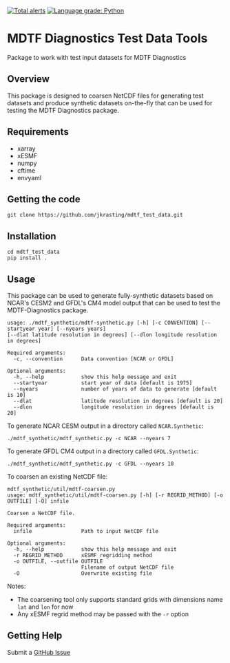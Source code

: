 [![Total alerts](https://img.shields.io/lgtm/alerts/g/jkrasting/mdtf_test_data.svg?logo=lgtm&logoWidth=18)](https://lgtm.com/projects/g/jkrasting/mdtf_test_data/alerts/) [![Language grade: Python](https://img.shields.io/lgtm/grade/python/g/jkrasting/mdtf_test_data.svg?logo=lgtm&logoWidth=18)](https://lgtm.com/projects/g/jkrasting/mdtf_test_data/context:python)

# MDTF Diagnostics Test Data Tools
Package to work with test input datasets for MDTF Diagnostics

## Overview
This package is designed to coarsen NetCDF files for generating test datasets and produce synthetic datasets on-the-fly that can be used for testing the MDTF Diagnostics package.

## Requirements
* xarray
* xESMF
* numpy
* cftime
* envyaml

## Getting the code
```
git clone https://github.com/jkrasting/mdtf_test_data.git
```

## Installation
```
cd mdtf_test_data
pip install .
```

## Usage
This package can be used to generate fully-synthetic datasets based on NCAR's
CESM2 and GFDL's CM4 model output that can be used to test the MDTF-Diagnostics package.

```
usage: ./mdtf_synthetic/mdtf-synthetic.py [-h] [-c CONVENTION] [--startyear year] [--nyears years]
[--dlat latitude resolution in degrees] [--dlon longitude resolution in degrees]

Required arguments:
  -c, --convention      Data convention [NCAR or GFDL]

Optional arguments:
  -h, --help            show this help message and exit
  --startyear           start year of data [default is 1975]
  --nyears              number of years of data to generate [default is 10]
  --dlat                latitude resolution in degrees [default is 20]
  --dlon                longitude resolution in degrees [default is 20]
```
To generate NCAR CESM output in a directory called `NCAR.Synthetic`:

```
./mdtf_synthetic/mdtf_synthetic.py -c NCAR --nyears 7
```

To generate GFDL CM4 output in a directory called `GFDL.Synthetic`:
```
./mdtf_synthetic/mdtf_synthetic.py -c GFDL --nyears 10
```

To coarsen an existing NetCDF file:
```
mdtf_synthetic/util/mdtf-coarsen.py
usage: mdtf_synthetic/util/mdtf-coarsen.py [-h] [-r REGRID_METHOD] [-o OUTFILE] [-O] infile

Coarsen a NetCDF file.

Required arguments:
  infile                Path to input NetCDF file

Optional arguments:
  -h, --help            show this help message and exit
  -r REGRID_METHOD      xESMF regridding method
  -o OUTFILE, --outfile OUTFILE
                        Filename of output NetCDF file
  -O                    Overwrite existing file
```
Notes:
* The coarsening tool only supports standard grids with dimensions name `lat` and `lon` for now
* Any xESMF regrid method may be passed with the `-r` option

## Getting Help
Submit a [GitHub Issue](https://github.com/jkrasting/mdtf_test_data/issues)